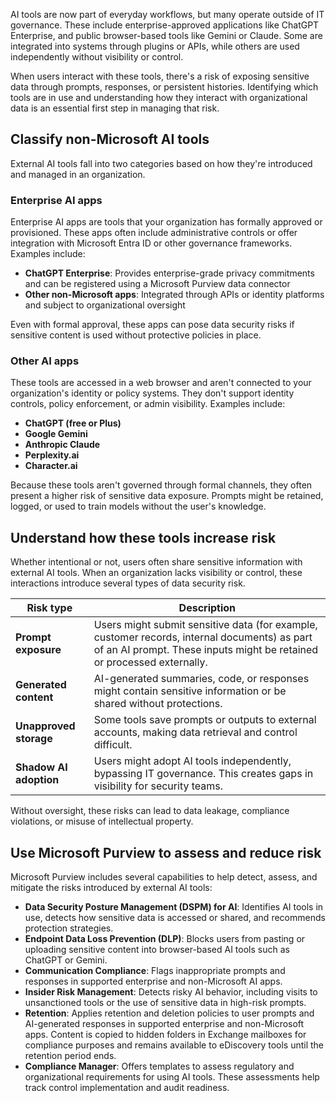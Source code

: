 AI tools are now part of everyday workflows, but many operate outside of IT governance. These include enterprise-approved applications like ChatGPT Enterprise, and public browser-based tools like Gemini or Claude. Some are integrated into systems through plugins or APIs, while others are used independently without visibility or control.

When users interact with these tools, there's a risk of exposing sensitive data through prompts, responses, or persistent histories. Identifying which tools are in use and understanding how they interact with organizational data is an essential first step in managing that risk.

## Classify non-Microsoft AI tools

External AI tools fall into two categories based on how they're introduced and managed in an organization.

### Enterprise AI apps

Enterprise AI apps are tools that your organization has formally approved or provisioned. These apps often include administrative controls or offer integration with Microsoft Entra ID or other governance frameworks. Examples include:

- **ChatGPT Enterprise**: Provides enterprise-grade privacy commitments and can be registered using a Microsoft Purview data connector
- **Other non-Microsoft apps**: Integrated through APIs or identity platforms and subject to organizational oversight

Even with formal approval, these apps can pose data security risks if sensitive content is used without protective policies in place.

### Other AI apps

These tools are accessed in a web browser and aren't connected to your organization's identity or policy systems. They don't support identity controls, policy enforcement, or admin visibility. Examples include:

- **ChatGPT (free or Plus)**
- **Google Gemini**
- **Anthropic Claude**
- **Perplexity.ai**
- **Character.ai**

Because these tools aren't governed through formal channels, they often present a higher risk of sensitive data exposure. Prompts might be retained, logged, or used to train models without the user's knowledge.

## Understand how these tools increase risk

Whether intentional or not, users often share sensitive information with external AI tools. When an organization lacks visibility or control, these interactions introduce several types of data security risk.

| Risk type | Description |
|-----|-----|
| **Prompt exposure** | Users might submit sensitive data (for example, customer records, internal documents) as part of an AI prompt. These inputs might be retained or processed externally.|
| **Generated content**  | AI-generated summaries, code, or responses might contain sensitive information or be shared without protections. |
| **Unapproved storage** | Some tools save prompts or outputs to external accounts, making data retrieval and control difficult. |
| **Shadow AI adoption** | Users might adopt AI tools independently, bypassing IT governance. This creates gaps in visibility for security teams. |

Without oversight, these risks can lead to data leakage, compliance violations, or misuse of intellectual property.

## Use Microsoft Purview to assess and reduce risk

Microsoft Purview includes several capabilities to help detect, assess, and mitigate the risks introduced by external AI tools:

- **Data Security Posture Management (DSPM) for AI**: Identifies AI tools in use, detects how sensitive data is accessed or shared, and recommends protection strategies.
- **Endpoint Data Loss Prevention (DLP)**: Blocks users from pasting or uploading sensitive content into browser-based AI tools such as ChatGPT or Gemini.
- **Communication Compliance**: Flags inappropriate prompts and responses in supported enterprise and non-Microsoft AI apps.
- **Insider Risk Management**: Detects risky AI behavior, including visits to unsanctioned tools or the use of sensitive data in high-risk prompts.
- **Retention**: Applies retention and deletion policies to user prompts and AI-generated responses in supported enterprise and non-Microsoft apps. Content is copied to hidden folders in Exchange mailboxes for compliance purposes and remains available to eDiscovery tools until the retention period ends.
- **Compliance Manager**: Offers templates to assess regulatory and organizational requirements for using AI tools. These assessments help track control implementation and audit readiness.
